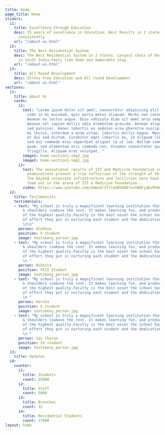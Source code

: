 ```yaml
---
title: Home
page_title: Home
sliders:
  i1:
    title: Excellence through Education
    desc: 25 years of excellence in Education. Best Results in 2 states year on year
      consistently
    url: "/about-us.html"
  i2:
    title: The Best Residential System
    desc: The Best Residential System in 2 states. Largest chain of Residential Schools
      in South India.Feels like Home and memorable Stay.
    url: "/about-us.html"
  i3:
    title: All Round Development
    desc: Stress Free Education and All round Development
    url: "/about-us.html"
sections:
  i1:
    title: About Us
    cards:
      i1:
        text: "Lorem ipsum dolor sit amet, consectetur adipiscing elit. Sed sollicitudin
          nibh in mi euismod, quis porta metus aliquam. Morbi non consectetur metus.
          Aenean eu lectus augue. Duis vehicula diam sit amet arcu semper commodo.
          Aenean vel sapien mollis odio elementum gravida. Aenean aliquam auctor nisl
          sed pulvinar. Donec lobortis ex sodales urna pharetra suscipit.\n\nVivamus
          mi lectus, interdum a enim vitae, lobortis mollis magna. Mauris facilisis
          et dui sed dictum. Curabitur eget lobortis ex, id aliquam libero. Vivamus
          sed dui commodo eros imperdiet aliquet id ut leo. Nullam commodo feugiat
          quam, sed elementum orci commodo non. Vivamus consectetur quam a iaculis
          fringilla. Aliquam erat volutpat. "
        image1: home-section1-img2.jpg
        image2: home-section1-img1.jpg
      i2:
        text: The sensational results of IIT and Medicine Foundation in various entrance
          examinations present a true reflection of the strength of this foundation.
          The beyond corporate infrastructure and facilities here have helped in singling
          them out in the arena of IIT & Medicine Foundation..
        video: https://www.youtube.com/embed/VfltqSBVX80?v=hNQFjqDvPhA&list=PLx-qGAzjv13c00FYZMLAJm65WjsT3ZmDR
  i2:
    title: Testimonials
    testimonials:
    - text: "My school is truly a magnificent learning institution that stands head
        & shoulders \nabove the rest. It makes learning fun, and produces students
        of the highest quality.Faculty is the best asset the school has got, the amount
        of effort they put in nurturing each student and the dedication, is priceless.
        \n\n"
      person: Alekhya
      position: X Student
      image: testimony_person.jpg
    - text: "My school is truly a magnificent learning institution that stands head
        & shoulders \nabove the rest. It makes learning fun, and produces students
        of the highest quality.Faculty is the best asset the school has got, the amount
        of effort they put in nurturing each student and the dedication, is priceless.
        \n "
      person: Nikhita
      position: VIII Student
      image: testimony_person.jpg
    - text: "My school is truly a magnificent learning institution that stands head
        & shoulders \nabove the rest. It makes learning fun, and produces students
        of the highest quality.Faculty is the best asset the school has got, the amount
        of effort they put in nurturing each student and the dedication, is priceless.
        \n "
      person: Harsha
      position: X student
      image: testimony_person.jpg
    - text: "My school is truly a magnificent learning institution that stands head
        & shoulders \nabove the rest. It makes learning fun, and produces students
        of the highest quality.Faculty is the best asset the school has got, the amount
        of effort they put in nurturing each student and the dedication, is priceless.
        \n "
      person: Sai Charan
      position: IX student
      image: testimony_person.jpg
  i3:
    title: Updates
  i4:
    counter:
      i1:
        title: Students
        count: 25000
      i2:
        title: Staff
        count: 5000
      i3:
        title: Branches
        count: 32
      i4:
        title: Residential Students
        count: 17000
layout: home
---
```


